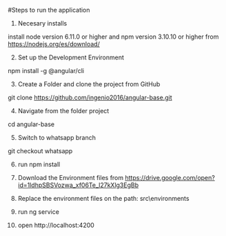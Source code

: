 
#Steps to run the application

1. Necesary installs

  install node version 6.11.0 or higher and npm version 3.10.10 or higher from https://nodejs.org/es/download/

2. Set up the Development Environment

  npm install -g @angular/cli

3. Create a Folder and clone the project from GitHub

  git clone https://github.com/ingenio2016/angular-base.git

4. Navigate from the folder project

  cd angular-base

5. Switch to whatsapp branch

  git checkout whatsapp

6. run npm install

7. Download the Environment files from https://drive.google.com/open?id=1ldhpSBSVozwa_xf06Te_l27kXlg3EgBb

8. Replace the environment files on the path: src\environments

9. run ng service

10. open http://localhost:4200
